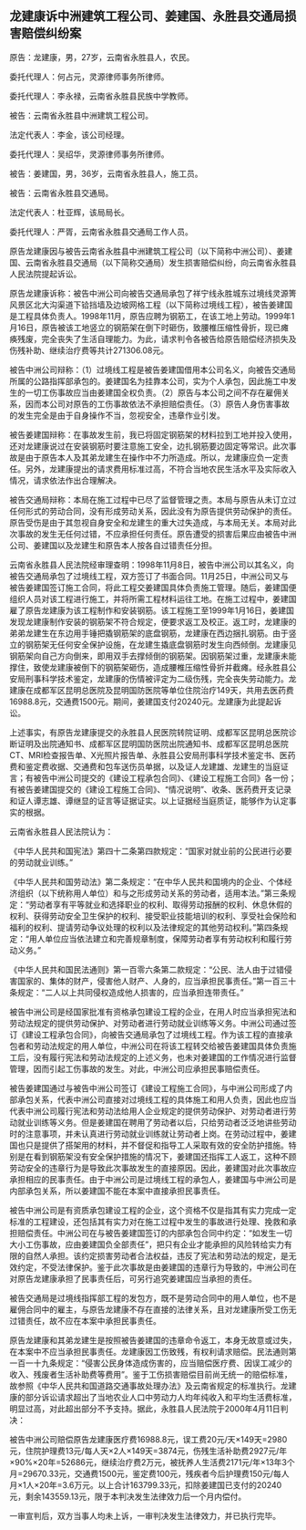 ## 龙建康诉中洲建筑工程公司、姜建国、永胜县交通局损害赔偿纠纷案

原告：龙建康，男，27岁，云南省永胜县人，农民。

委托代理人：何占元，灵源律师事务所律师。

委托代理人：李永禄，云南省永胜县民族中学教师。

被告：云南省永胜县中洲建筑工程公司。

法定代表人：李金，该公司经理。

委托代理人：吴绍华，灵源律师事务所律师。

被告：姜建国，男，36岁，云南省永胜县人，施工员。

被告：云南省永胜县交通局。

法定代表人：杜亚辉，该局局长。

委托代理人：严胥，云南省永胜县交通局工作人员。

原告龙建康因与被告云南省永胜县中洲建筑工程公司（以下简称中洲公司）、姜建国、云南省永胜县交通局（以下简称交通局）发生损害赔偿纠纷，向云南省永胜县人民法院提起诉讼。

原告龙建康诉称：被告中洲公司向被告交通局承包了祥宁线永胜城东过境线灵源箐风景区北大沟渠道下铪挡墙及边坡网格工程（以下简称过境线工程），被告姜建国是工程具体负责人。1998年11月，原告应聘为钢筋工，在该工地上劳动。1999年1月16日，原告被该工地竖立的钢筋架在倒下时砸伤，致腰椎压缩性骨折，现已瘫痪残废，完全丧失了生活自理能力。为此，请求判令各被告给原告赔偿经济损失及伤残补助、继续治疗费等共计271306.08元。

被告中洲公司辩称：（1）过境线工程是被告姜建国借用本公司名义，向被告交通局所属的公路指挥部承包的。姜建国名为挂靠本公司，实为个人承包，因此施工中发生的一切工伤事故应当由姜建国全权负责。（2）原告与本公司之间不存在雇佣关系，因而本公司对原告的工伤事故依法不承担赔偿责任。（3）原告人身伤害事故的发生完全是由于自身操作不当，忽视安全，违章作业引发。

被告姜建国辩称：在事故发生前，我已将固定钢筋架的材料拉到工地并投入使用，还对龙建康说过在安装钢筋时要注意施工安全，边扎钢筋要边固定等常识。此次事故是由于原告本人及其弟龙建生在操作中不力所造成。所以，龙建康应负一定责任。另外，龙建康提出的请求费用标准过高，不符合当地农民生活水平及实际收入情况，请求依法作出合理解决。

被告交通局辩称：本局在施工过程中已尽了监督管理之责。本局与原告从未订立过任何形式的劳动合同，没有形成劳动关系，因此没有为原告提供劳动保护的责任。原告受伤是由于其忽视自身安全和龙建生的重大过失造成，与本局无关。本局对此次事故的发生无任何过错，不应承担任何责任。原告遭受的损害后果应由被告中洲公司、姜建国以及龙建生和原告本人按各自过错责任分担。

云南省永胜县人民法院经审理查明：1998年11月8日，被告中洲公司以其名义，向被告交通局承包了过境线工程，双方签订了书面合同。11月25日，中洲公司又与被告姜建国签订施工合同，将此工程交姜建国具体负责施工管理。随后，姜建国便组织人员对该工程进行施工，并将所需工程材料运往工地。在施工过程中，姜建国雇了原告龙建康为该工程制作和安装钢筋。该工程施工至1999年1月16日，姜建国发现龙建康制作安装的钢筋架不符合规定，便要求返工及校正。返工时，龙建康的弟弟龙建生在东边用手锤把撬钢筋架的底盘钢筋，龙建康在西边捆扎钢筋。由于竖立的钢筋架无任何安全保护设施，在龙建生撬底盘钢筋时发生向西倾倒。龙建康见钢筋架向自己方向倒来，即用双手去撑倾倒的钢筋架。因钢筋架过重，龙建康未能撑住，致使龙建康被倒下的钢筋架砸伤，造成腰椎压缩性骨折并截瘫。经永胜县公安局刑事科学技术鉴定，龙建康的伤情被评定为二级伤残，完全丧失劳动能力。龙建康在成都军区昆明总医院及昆明国防医院等单位住院治疗149天，共用去医药费16988.8元，交通费1500元。期间，姜建国支付20240元。龙建康为此提起诉讼。

上述事实，有原告龙建康提交的永胜县人民医院转院证明、成都军区昆明总医院诊断证明及出院通知书、成都军区昆明国防医院出院通知书、成都军区昆明总医院CT、MRI检查报告单、X光照片报告单、永胜县公安局刑事科学技术鉴定书、医药费和鉴定费收据、交通费和包车送伤员单据，以及证人龙建雄、龙建生的当庭证言；有被告中洲公司提交的《建设工程承包合同》、《建设工程施工合同》各一份；有被告姜建国提交的《建设工程施工合同》、“情况说明”、收条、医药费开支记录和证人谭志雄、谭继显的证言等证据证实。以上证据经当庭质证，能够作为认定事实的根据。

云南省永胜县人民法院认为：

《中华人民共和国宪法》第四十二条第四款规定：“国家对就业前的公民进行必要的劳动就业训练。”

《中华人民共和国劳动法》第二条规定：“在中华人民共和国境内的企业、个体经济组织（以下统称用人单位）和与之形成劳动关系的劳动者，适用本法。”第三条规定：“劳动者享有平等就业和选择职业的权利、取得劳动报酬的权利、休息休假的权利、获得劳动安全卫生保护的权利、接受职业技能培训的权利、享受社会保险和福利的权利、提请劳动争议处理的权利以及法律规定的其他劳动权利。”第四条规定：“用人单位应当依法建立和完善规章制度，保障劳动者享有劳动权利和履行劳动义务。”

《中华人民共和国民法通则》第一百零六条第二款规定：“公民、法人由于过错侵害国家的、集体的财产，侵害他人财产、人身的，应当承担民事责任。”第一百三十条规定：“二人以上共同侵权造成他人损害的，应当承担连带责任。”

被告中洲公司是经国家批准有资格承包建设工程的企业，在用人时应当承担宪法和劳动法规定的提供劳动保护、对劳动者进行劳动就业训练等义务。中洲公司通过签订《建设工程承包合同》，向被告交通局承包了过境线工程。作为该工程的直接承包者和劳动法规定的用人单位，中洲公司在将该工程转交给被告姜建国具体负责施工后，没有履行宪法和劳动法规定的上述义务，也未对姜建国的工作情况进行监督管理，因而引起工伤事故的发生。对此，中洲公司应承担民事赔偿责任。

被告姜建国通过与被告中洲公司签订《建设工程施工合同》，与中洲公司形成了内部承包关系，代表中洲公司直接对过境线工程的具体施工和用人负责，因此也应当代表中洲公司履行宪法和劳动法给用人企业规定的提供劳动保护、对劳动者进行劳动就业训练等义务。但是姜建国在聘用了劳动者以后，只给劳动者泛泛地讲些劳动时的注意事项，并未认真进行劳动就业训练就让劳动者上岗。在劳动过程中，姜建国也只是提供了搭架用的材料，并不督促和指导工人采取有效的安全防护措施。特别是在看到钢筋架没有安全保护措施的情况下，姜建国还指挥工人返工，这种不顾劳动安全的违章行为是导致此次事故发生的直接原因。因此，姜建国对此次事故应承担相应的民事责任。由于中洲公司是过境线工程的承包人，姜建国与中洲公司是内部承包关系，所以姜建国不能在本案中直接承担民事责任。

被告中洲公司是有资质承包建设工程的企业，这个资格不仅是指其有实力完成一定标准的工程建设，还包括其有实力对在施工过程中发生的事故进行处理、挽救和承担赔偿责任。中洲公司在与被告姜建国签订的内部承包合同中约定：“如发生一切大小工伤事故，应由姜建国负全部责任”，把只有企业才能承担的风险转给实力有限的自然人承担。该约定损害劳动者合法权益，违反了宪法和劳动法的规定，是无效约定，不受法律保护。鉴于此次事故是由姜建国的违章行为导致的，中洲公司在对原告龙建康承担了民事责任后，可另行追究姜建国应当承担的责任。

被告交通局是过境线指挥部工程的发包方，既不是劳动合同中的用人单位，也不是雇佣合同中的雇主，与原告龙建康不存在直接的法律关系，且对龙建康所受工伤无过错责任，故不应在本案中承担民事责任。

原告龙建康和其弟龙建生是按照被告姜建国的违章命令返工，本身无故意或过失，在本案中不应当承担民事责任。龙建康因工伤致残，有权利请求赔偿。民法通则第一百一十九条规定：“侵害公民身体造成伤害的，应当赔偿医疗费、因误工减少的收入、残废者生活补助费等费用”。鉴于工伤损害赔偿目前尚无统一的赔偿标准，故参照《中华人民共和国道路交通事故处理办法》及云南省规定的标准执行。龙建康的部分诉讼请求超出了当地农业人口中劳动力人均年纯收入和平均生活费标准，明显过高，对此超出部分不予支持。据此，永胜县人民法院于2000年4月11日判决：

被告中洲公司赔偿原告龙建康医疗费16988.8元，误工费20元/天×149天=2980元，住院护理费13元/每人天×2人×149天=3874元，伤残生活补助费2927元/年×90%×20年=52686元，继续治疗费2万元，被抚养人生活费2171元/年×13年3个月=29670.33元，交通费1500元，鉴定费100元，残疾者今后护理费150元/每人月×1人×20年=3.6万元。以上合计163799.33元，扣除姜建国已支付的20240元，剩余143559.13元，限于本判决发生法律效力后一个月内偿付。

一审宣判后，双方当事人均未上诉，一审判决发生法律效力，并已执行完毕。

